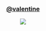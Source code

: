<h3 align="center"><a href="https://radiane.xyz/valentine">@valentine</a></h2>


<p href="https://visitcount.itsvg.in" align="center">
  <img src="https://visitcount.itsvg.in/api?id=Valentine&label=Profile%20Views&color=12&icon=6&pretty=false" />
</p>
